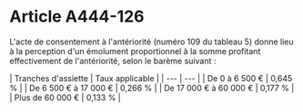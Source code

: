# Article A444-126

L'acte de consentement à l'antériorité (numéro 109 du tableau 5) donne lieu à la perception d'un émolument proportionnel à la somme profitant effectivement de l'antériorité, selon le barème suivant :

| Tranches d'assiette |
Taux applicable |
| --- | --- |
|
De 0 à 6 500 € |
0,645 % |
|
De 6 500 € à 17 000 € |
0,266 % |
|
De 17 000 € à 60 000 € |
0,177 % |
|
Plus de 60 000 € |
0,133 % |
